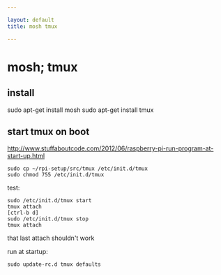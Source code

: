 ```yaml
---

layout: default
title: mosh tmux

---
```



# mosh; tmux

## install

sudo apt-get install mosh
sudo apt-get install tmux

## start tmux on boot

http://www.stuffaboutcode.com/2012/06/raspberry-pi-run-program-at-start-up.html

	sudo cp ~/rpi-setup/src/tmux /etc/init.d/tmux
	sudo chmod 755 /etc/init.d/tmux

test:

	sudo /etc/init.d/tmux start
	tmux attach
	[ctrl-b d]
	sudo /etc/init.d/tmux stop
	tmux attach

that last attach shouldn't work

run at startup:

	sudo update-rc.d tmux defaults
